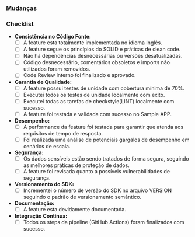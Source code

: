 ### Mudanças
<!-- 
    Detalhe as alterações ou adições que este pull request traz para o projeto 
    https://www.boldare.com/tech-blog/pull-request-templates-on-github/
--->


### Checklist
 - **Consistência no Código Fonte:**
    <!-- Mude o campo de check [x] para marcar uma verificação" -->
    - [ ] A feature esta totalmente implementada no idioma Inglês.
    - [ ] A feature segue os princípios do SOLID e práticas de clean code.
    - [ ] Não há dependências desnecessárias ou versões desatualizadas.
    - [ ] Código desnecessário, comentários obsoletos e imports não utilizados foram removidos.
    - [ ] Code Review interno foi finalizado e aprovado.
- **Garantia de Qualidade:**
    - [ ] A feature possui testes de unidade com cobertura mínima de 70%.
    - [ ] Executei todos os testes de unidade localmente com exito.
    - [ ] Executei todas as tarefas de checkstyle(LINT) localmente com sucesso.
    - [ ] A feature foi testada e validada com sucesso no Sample APP.
- **Desempenho:**
    - [ ] A performance da feature foi testada para garantir que atenda aos requisitos de tempo de resposta.
    - [ ] Foi realizada uma análise de potenciais gargalos de desempenho em cenários de escala.
- **Segurança:**
    - [ ] Os dados sensíveis estão sendo tratados de forma segura, seguindo as melhores práticas de proteção de dados.
    - [ ] A feature foi revisada quanto a possíveis vulnerabilidades de segurança.
- **Versionamento do SDK:**
    - [ ] Incrementei o número de versão do SDK no arquivo VERSION seguindo o padrão de versionamento semântico.
- **Documentação:**
    - [ ] A feature esta devidamente documentada. 
- **Integração Contínua:**
    - [ ] Todos os steps da pipeline (GitHub Actions) foram finalizados com sucesso.